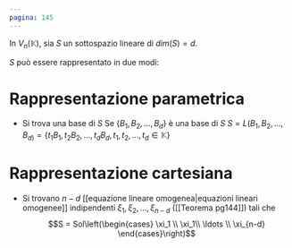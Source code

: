 ```yaml
---
pagina: 145
---
```

In $V_n(\mathbb{K})$, sia $S$ un sottospazio lineare di $dim(S)=d$.

$S$ può essere rappresentato in due modi:

# Rappresentazione parametrica
- Si trova una base di $S$
Se $\{B_1,B_2,\ldots,B_d\}$ è una base di $S$
$S = L(B_1,B_2,\ldots,B_{d)}=\{t_1B_1,t_2B_2,\ldots,t_dB_{d},t_1,t_2,\ldots,t_{d}\in\mathbb{K}\}$

# Rappresentazione cartesiana
- Si trovano $n-d$ [[equazione lineare omogenea|equazioni lineari omogenee]] indipendenti $\xi_1,\xi_2,\ldots,\xi_{n-d}$ ([[Teorema pg144]]) tali che
$$S = Sol\left(\begin{cases} \xi_1 \\ \xi_1\\ \ldots \\ \xi_{n-d} \end{cases}\right)$$
